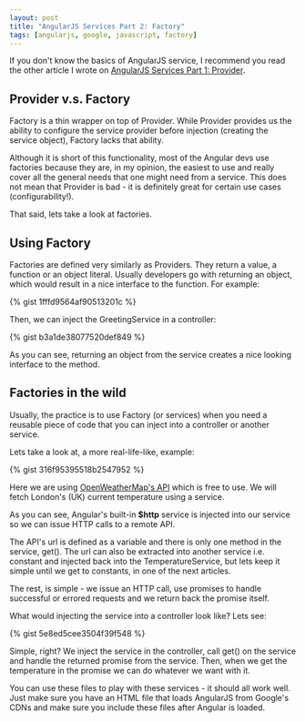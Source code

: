 ```yaml
---
layout: post
title: "AngularJS Services Part 2: Factory"
tags: [angularjs, google, javascript, factory]
---
```


If you don't know the basics of AngularJS service, I recommend you read the
other article I wrote on
[AngularJS Services Part 1: Provider](/angularjs-services-part-1).

## Provider v.s. Factory

Factory is a thin wrapper on top of Provider. While Provider provides us the
ability to configure the service provider before injection (creating the service object),
Factory lacks that ability.

Although it is short of this functionality, most of the Angular devs use factories
because they are, in my opinion, the easiest to use and really cover all the
general needs that one might need from a service. This does not mean that
Provider is bad - it is definitely great for certain use cases (configurability!).

That said, lets take a look at factories.

## Using Factory

Factories are defined very similarly as Providers. They return a value, a function
or an object literal. Usually developers go with returning an object, which
would result in a nice interface to the function. For example:

{% gist 1fffd9564af90513201c %}

Then, we can inject the GreetingService in a controller:

{% gist b3a1de38077520def849 %}

As you can see, returning an object from the service creates a nice looking
interface to the method.

## Factories in the wild

Usually, the practice is to use Factory (or services) when you need a reusable piece of code
that you can inject into a controller or another service.

Lets take a look at, a more real-life-like, example:

{% gist 316f95395518b2547952 %}

Here we are using [OpenWeatherMap's API](http://openweathermap.org/) which is
free to use. We will fetch London's (UK) current temperature using a service.

As you can see, Angular's built-in **$http** service is injected into our service
so we can issue HTTP calls to a remote API.

The API's url is defined as a variable and there is only one method in the service, get().
The url can also be extracted into another service i.e. constant and injected
back into the TemperatureService, but lets keep it simple until we get to constants,
in one of the next articles.

The rest, is simple - we issue an HTTP call, use promises to handle successful or
errored requests and we return back the promise itself.

What would injecting the service into a controller look like? Lets see:

{% gist 5e8ed5cee3504f39f548 %}

Simple, right? We inject the service in the controller, call get() on the
service and handle the returned promise from the service. Then, when we get
the temperature in the promise we can do whatever we want with it.

You can use these files to play with these services - it should all work well.
Just make sure you have an HTML file that loads AngularJS from Google's CDNs and
make sure you include these files after Angular is loaded.

